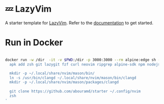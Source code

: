 # 💤 LazyVim

A starter template for [LazyVim](https://github.com/LazyVim/LazyVim).
Refer to the [documentation](https://lazyvim.github.io/installation) to get started.

# Run in Docker

```bash

docker run -w /dir  -it -v $PWD:/dir -p 3000:3000 --rm alpine:edge sh -uelic '
  apk add zsh git lazygit fzf curl neovim ripgrep alpine-sdk npm nodejs clang clang-dev fd luarocks unzip wget gzip bash tree-sitter --update

  mkdir -p ~/.local/share/nvim/mason/bin/
  ln -s /usr/bin/clangd ~/.local/share/nvim/mason/bin/clangd
  mkdir -p ~/.local/share/nvim/mason/packages/clangd
  
  git clone https://github.com/abouramd/starter ~/.config/nvim
  zsh
'




```
